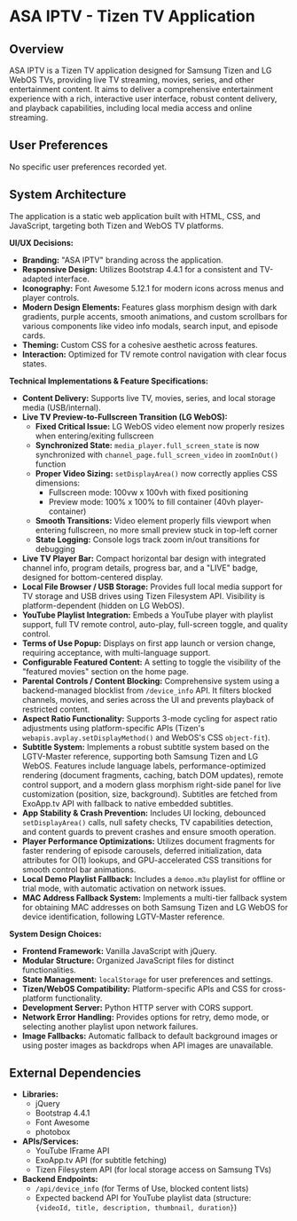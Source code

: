 # ASA IPTV - Tizen TV Application

## Overview
ASA IPTV is a Tizen TV application designed for Samsung Tizen and LG WebOS TVs, providing live TV streaming, movies, series, and other entertainment content. It aims to deliver a comprehensive entertainment experience with a rich, interactive user interface, robust content delivery, and playback capabilities, including local media access and online streaming.

## User Preferences
No specific user preferences recorded yet.

## System Architecture
The application is a static web application built with HTML, CSS, and JavaScript, targeting both Tizen and WebOS TV platforms.

**UI/UX Decisions:**
-   **Branding:** "ASA IPTV" branding across the application.
-   **Responsive Design:** Utilizes Bootstrap 4.4.1 for a consistent and TV-adapted interface.
-   **Iconography:** Font Awesome 5.12.1 for modern icons across menus and player controls.
-   **Modern Design Elements:** Features glass morphism design with dark gradients, purple accents, smooth animations, and custom scrollbars for various components like video info modals, search input, and episode cards.
-   **Theming:** Custom CSS for a cohesive aesthetic across features.
-   **Interaction:** Optimized for TV remote control navigation with clear focus states.

**Technical Implementations & Feature Specifications:**
-   **Content Delivery:** Supports live TV, movies, series, and local storage media (USB/internal).
-   **Live TV Preview-to-Fullscreen Transition (LG WebOS):**
    -   **Fixed Critical Issue:** LG WebOS video element now properly resizes when entering/exiting fullscreen
    -   **Synchronized State:** `media_player.full_screen_state` is now synchronized with `channel_page.full_screen_video` in `zoomInOut()` function
    -   **Proper Video Sizing:** `setDisplayArea()` now correctly applies CSS dimensions:
        -   Fullscreen mode: 100vw x 100vh with fixed positioning
        -   Preview mode: 100% x 100% to fill container (40vh player-container)
    -   **Smooth Transitions:** Video element properly fills viewport when entering fullscreen, no more small preview stuck in top-left corner
    -   **State Logging:** Console logs track zoom in/out transitions for debugging
-   **Live TV Player Bar:** Compact horizontal bar design with integrated channel info, program details, progress bar, and a "LIVE" badge, designed for bottom-centered display.
-   **Local File Browser / USB Storage:** Provides full local media support for TV storage and USB drives using Tizen Filesystem API. Visibility is platform-dependent (hidden on LG WebOS).
-   **YouTube Playlist Integration:** Embeds a YouTube player with playlist support, full TV remote control, auto-play, full-screen toggle, and quality control.
-   **Terms of Use Popup:** Displays on first app launch or version change, requiring acceptance, with multi-language support.
-   **Configurable Featured Content:** A setting to toggle the visibility of the "featured movies" section on the home page.
-   **Parental Controls / Content Blocking:** Comprehensive system using a backend-managed blocklist from `/device_info` API. It filters blocked channels, movies, and series across the UI and prevents playback of restricted content.
-   **Aspect Ratio Functionality:** Supports 3-mode cycling for aspect ratio adjustments using platform-specific APIs (Tizen's `webapis.avplay.setDisplayMethod()` and WebOS's CSS `object-fit`).
-   **Subtitle System:** Implements a robust subtitle system based on the LGTV-Master reference, supporting both Samsung Tizen and LG WebOS. Features include language labels, performance-optimized rendering (document fragments, caching, batch DOM updates), remote control support, and a modern glass morphism right-side panel for live customization (position, size, background). Subtitles are fetched from ExoApp.tv API with fallback to native embedded subtitles.
-   **App Stability & Crash Prevention:** Includes UI locking, debounced `setDisplayArea()` calls, null safety checks, TV capabilities detection, and content guards to prevent crashes and ensure smooth operation.
-   **Player Performance Optimizations:** Utilizes document fragments for faster rendering of episode carousels, deferred initialization, data attributes for O(1) lookups, and GPU-accelerated CSS transitions for smooth control bar animations.
-   **Local Demo Playlist Fallback:** Includes a `demoo.m3u` playlist for offline or trial mode, with automatic activation on network issues.
-   **MAC Address Fallback System:** Implements a multi-tier fallback system for obtaining MAC addresses on both Samsung Tizen and LG WebOS for device identification, following LGTV-Master reference.

**System Design Choices:**
-   **Frontend Framework:** Vanilla JavaScript with jQuery.
-   **Modular Structure:** Organized JavaScript files for distinct functionalities.
-   **State Management:** `localStorage` for user preferences and settings.
-   **Tizen/WebOS Compatibility:** Platform-specific APIs and CSS for cross-platform functionality.
-   **Development Server:** Python HTTP server with CORS support.
-   **Network Error Handling:** Provides options for retry, demo mode, or selecting another playlist upon network failures.
-   **Image Fallbacks:** Automatic fallback to default background images or using poster images as backdrops when API images are unavailable.

## External Dependencies
-   **Libraries:**
    -   jQuery
    -   Bootstrap 4.4.1
    -   Font Awesome
    -   photobox
-   **APIs/Services:**
    -   YouTube IFrame API
    -   ExoApp.tv API (for subtitle fetching)
    -   Tizen Filesystem API (for local storage access on Samsung TVs)
-   **Backend Endpoints:**
    -   `/api/device_info` (for Terms of Use, blocked content lists)
    -   Expected backend API for YouTube playlist data (structure: `{videoId, title, description, thumbnail, duration}`)